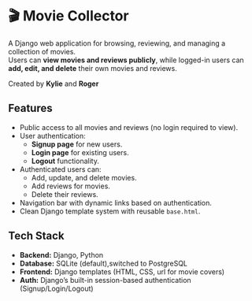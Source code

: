 # 🎬 Movie Collector

A Django web application for browsing, reviewing, and managing a collection of movies.  
Users can **view movies and reviews publicly**, while logged-in users can **add, edit, and delete** their own movies and reviews.

Created by **Kylie** and **Roger**



## Features

- Public access to all movies and reviews (no login required to view).
- User authentication:
  - **Signup page** for new users.
  - **Login page** for existing users.
  - **Logout** functionality.
- Authenticated users can:
  - Add, update, and delete movies.
  - Add reviews for movies.
  - Delete their reviews.
- Navigation bar with dynamic links based on authentication.
- Clean Django template system with reusable `base.html`.



## Tech Stack

- **Backend:** Django, Python
- **Database:** SQLite (default),switched to PostgreSQL
- **Frontend:** Django templates (HTML, CSS, url for movie covers)
- **Auth:** Django’s built-in session-based authentication (Signup/Login/Logout)


